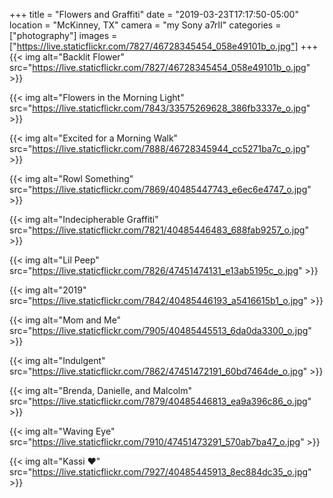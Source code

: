 +++
title = "Flowers and Graffiti"
date = "2019-03-23T17:17:50-05:00"
location = "McKinney, TX"
camera = "my Sony a7rII"
categories = ["photography"]
images = ["https://live.staticflickr.com/7827/46728345454_058e49101b_o.jpg"]
+++
{{< img alt="Backlit Flower" src="https://live.staticflickr.com/7827/46728345454_058e49101b_o.jpg" >}}
<!--more-->

{{< img alt="Flowers in the Morning Light" src="https://live.staticflickr.com/7843/33575269628_386fb3337e_o.jpg" >}}

{{< img alt="Excited for a Morning Walk" src="https://live.staticflickr.com/7888/46728345944_cc5271ba7c_o.jpg" >}}

{{< img alt="Rowl Something" src="https://live.staticflickr.com/7869/40485447743_e6ec6e4747_o.jpg" >}}

{{< img alt="Indecipherable Graffiti" src="https://live.staticflickr.com/7821/40485446483_688fab9257_o.jpg" >}}

{{< img alt="Lil Peep" src="https://live.staticflickr.com/7826/47451474131_e13ab5195c_o.jpg" >}}

{{< img alt="2019" src="https://live.staticflickr.com/7842/40485446193_a5416615b1_o.jpg" >}}

{{< img alt="Mom and Me" src="https://live.staticflickr.com/7905/40485445513_6da0da3300_o.jpg" >}}

{{< img alt="Indulgent" src="https://live.staticflickr.com/7862/47451472191_60bd7464de_o.jpg" >}}

{{< img alt="Brenda, Danielle, and Malcolm" src="https://live.staticflickr.com/7879/40485446813_ea9a396c86_o.jpg" >}}

{{< img alt="Waving Eye" src="https://live.staticflickr.com/7910/47451473291_570ab7ba47_o.jpg" >}}

{{< img alt="Kassi ❤️" src="https://live.staticflickr.com/7927/40485445913_8ec884dc35_o.jpg" >}}
